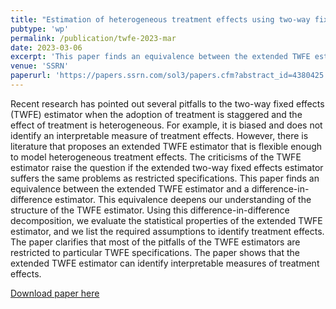 ```yaml
---
title: "Estimation of heterogeneous treatment effects using two-way fixed effects"
pubtype: 'wp'
permalink: /publication/twfe-2023-mar
date: 2023-03-06
excerpt: 'This paper finds an equivalence between the extended TWFE estimator and a difference-in-difference estimator'
venue: 'SSRN'
paperurl: 'https://papers.ssrn.com/sol3/papers.cfm?abstract_id=4380425'
---
```


Recent research has pointed out several pitfalls to the two-way fixed effects (TWFE) estimator when the adoption of treatment is staggered and the effect of treatment is heterogeneous. For example, it is biased and does not identify an interpretable measure of treatment effects. However, there is literature that proposes an extended TWFE estimator that is flexible enough to model heterogeneous treatment effects. The criticisms of the TWFE estimator raise the question if the extended two-way fixed effects estimator suffers the same problems as restricted specifications. This paper finds an equivalence between the extended TWFE estimator and a difference-in-difference estimator. This equivalence deepens our understanding of the structure of the TWFE estimator. Using this difference-in-difference decomposition, we evaluate the statistical properties of the extended TWFE estimator, and we list the required assumptions to identify treatment effects. The paper clarifies that most of the pitfalls of the TWFE estimators are restricted to particular TWFE specifications. The paper shows that the extended TWFE estimator can identify interpretable measures of treatment effects.

[Download paper here](https://papers.ssrn.com/sol3/papers.cfm?abstract_id=4380425)
